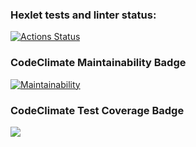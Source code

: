 ### Hexlet tests and linter status:
[![Actions Status](https://github.com/ya-makariy/java-project-lvl1/workflows/hexlet-check/badge.svg)](https://github.com/ya-makariy/java-project-lvl1/actions)

### CodeClimate Maintainability Badge
[![Maintainability](https://api.codeclimate.com/v1/badges/c5a301a07072a63be82c/maintainability)](https://codeclimate.com/github/ya-makariy/java-project-lvl1/maintainability)

### CodeClimate Test Coverage Badge
<a href="https://codeclimate.com/github/ya-makariy/java-project-lvl1/test_coverage"><img src="https://api.codeclimate.com/v1/badges/c5a301a07072a63be82c/test_coverage" /></a>